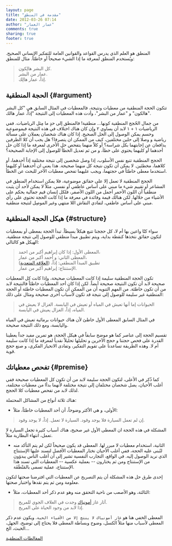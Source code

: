 ```yaml
---
layout: page
title: "مقدمة في المنطق"
date: 2012-03-26 07:14
author: "عمار العمار"
comments: true
sharing: true
footer: true
---
```


المنطق هو العلم الذي يدرس القواعد والقوانين العامة للتفكير الإنساني الصحيح. ويُستخدم المنطق لمعرفة ما إذا الشيء صحيحاً أو خاطئاً. مثال للمنطق:

> كل البشر هالِكون.  
> عمار من البشر.  
> إذاً، عمار هالِك.

## الحجة المنطقية				 {#argument}


تتكون الحجة المنطقية من معطيات ونتيجة، فالمعطيات في المثال السابق هي "كل البشر هالكون" و "عمار من البشر"، وأدت هذه المعطيات إلى النتيجة "إذاً، عمار هالك".

من جمال الحُجج المنطقية كونها… منطقية! فالمنطق إلى حدٍ ما مِثل الرياضيات. ففي الرياضيات ١ + ١ لابد أن يساوي ٢ وإن كان هناك اختلاف في هذه النتيجة فبموضوعية وحسم يمكن الوصول إلى الحل الصحيح. إذا كان هناك شخصان يعملان على مسألة رياضية و وصلا إلى حلين مختلفين، كيف من الممكن ان يتصرفا؟ هل يجب أن كلا الطرفين يدافعان عن إجابتهما بكل شراسة؟ أو كلاً منهما يتفحص حل الأخرى لمعرفة ما إذا كان حل أحدهما أو كليهما يحتوي على خطأ، و من ثم تعديل الخطأ للوصول إلى الإجابة الصحيحة؟
 
الحجج المنطقية تتبع نفس الأسلوب، إذا وصل شخصين إلى نتيجة مختلفة إذاً أحدهما، أو كلاهما، مخطئين. لا يمكن أن تكون نتيجة كل منهما صحيحة. هذا يعني ان أحدهما أو كليهما استخدما معطى خاطئاً في حجتهما، ويجب عليهما تفحص معطيات الآخر للبحث عن الخطأ.

الحجج المنطقية لا تعمل إلا على حقائق موضوعية، فلا يمكن استخدام المنطق في المشاعر أو تقييم شيء ما مبني على أساس عاطفي أو نفسي. مثلاً لا يمكن لأحد أن يثبت منطقياً أن اللون الأحمر أجمل من اللون الأصفر، فلكل إنسان قيم جمالية يحكم على الأشياء من خلالها. لكن هنالك قيمة وفائدة في معرفة ما إذا كانت الحجة تحتوي على رأي مبني على أساس عاطفي، لتفادي النقاش اللا منتهي وغير الموصِل لنتيجة منطقية.

## هيكل الحجة المنطقية			 {#structure}


سواء كنّا واعين بها أم لا، كل حججنا تتبع هيكلاً بسيطاً. تبدأ الحجة بمعطى أو بمعطيات لتكون حقائق نتخذها كنقطة بداية، ويتم تطبيق مبدأ منطقي للوصول إلى نتيجة منطقية. الهيكل هو كالتالي:

> المعطى الأول: إذا كان إبراهيم أكبر من احمد،  
> المعطى الثاني: و أحمد أكبر من عمار،  
> تطبيق المبدأ المنطقي: إذاً، ([العلاقة المتعدية][1])  
> الإستنتاج: إبراهيم أكبر من عمار.  

تكون الحجة المنطقية سليمة إذا كانت المعطيات صحيحة، وإذا كانت كل المعطيات صحيحة لابد أن تكون النتيجة صحيحة أيضاً. لكن إذا كان أحد المعطيات خاطئاً فالنتيجة لابد من أن تكون خاطئة. من المهم التنويه أن من الممكن أن تكون المعطيات خاطئة أو الحجة المنطقية غير سليمة للوصول إلى نتيجة قد تكون لأسباب أخرى صحيحة ومثال على ذلك:

> الحيوانات إما أنها تعيش في المياه أو تعيش في اليابسة.
> الغزال لا يعيش في المياه،
> إذاً، الغزال يعيش في اليابسة.

في المثال السابق المعطى الأول خاطئ لأن هناك حيوانات برمائية تعيش في المياه واليابسة، ومع ذلك النتيجة صحيحة.

تقسيم الحجة إلى عناصر كما هو موضح سابقاً في هيكل الحجة،  هو تمرين مفيد جداً يعطينا القدرة على فحص حجتنا و حجج الآخرين و تحليلها تحليلاً نقدياً لمعرفة ما إذا كانت سليمة أم لا. وهذه الطريقة تساعدنا على تقويم التفكير، وتفادى الانحياز الفكري، و صنع حجج قوية.


## تفحص معطياتك				 {#premise}

كما ذُكر في الأعلى، لتكون الحجة سليمة لابد من أن تكون كل المعطيات صحيحة ففي أغلب الأحيان، يصل شخصان مختلفان إلى نتيجة مختلفة لأنهما بدأا من معطيات مختلفة، لذلك لابد من تفحص معطيات كلا الحجج.

هناك ثلاثة أنواع من المشاكل المحتملة:

* الأولى، و هي الأكثر وضوحاً، أن أحد المعطيات خاطئاً، مثلاً:

> إن لم تعمل السيارة فلا يوجد وقود.
> السيارة لا تعمل.
> إذاً، لا يوجد وقود.

المشكلة في هذه الحجة ان المعطى الأول غير صحيح، هناك أسباب كثيرة تجعل السيارة لا تعمل، انتهاء البطارية مثلاً.

* الثانية، استخدام معطيات لا مبرر لها. المعطى قد يكون صحيحاً لكن لم يتم التأكد منه لتُبنى عليه الحجة، ففي أغلب الأحيان نختار المعطيات الأفضل لنسند عليها الإستنتاج الذي نريد الوصول إليه. في الواقع، التجارب النفسية تشير إلى أن أغلب الناس يبدؤون من الإستنتاج ومن ثم يختارون -- بعملية عكسية -- المعطيات التي تسند هذا الإستنتاج، عملية تسمى بالمَنْطَقَة.

إحدى طرق حل هذه المشكلة أن يتم التصريح عن المعطيات التي افترضنا صحتها لتكون معلومة ومن ثم يتم نقدها واختبار صحتها.

* الثالثة، وهو الأصعب من ناحية التحقق منه وهو عدم ذكر أحد المعطيات، مثلاً:

> آثار غاز [أمونياك][2] وجدت في الغلاف الجوي للمريخ.  
> إذا لابد من وجود الحياة على المريخ.

المعطى الخفي هنا هو `غاز أمونياك لا ينتج إلا من الأشياء الحية`.  ويكون عدم ذكر المعطى لأسباب منها مثلاً الكسل، وضوح وبساطة المعطى فلا يحتاج إلى توضيح، الجهل، الخبث، الخ...

[المغالطات المنطقية][3]


[1]: http://ar.wikipedia.org/wiki/%D8%B9%D9%84%D8%A7%D9%82%D8%A9_%D9%85%D8%AA%D8%B9%D8%AF%D9%8A%D8%A9
[2]: http://ar.wikipedia.org/wiki/%D8%A3%D9%85%D9%88%D9%86%D9%8A%D8%A7%D9%83
[3]: /logical-fallacies/